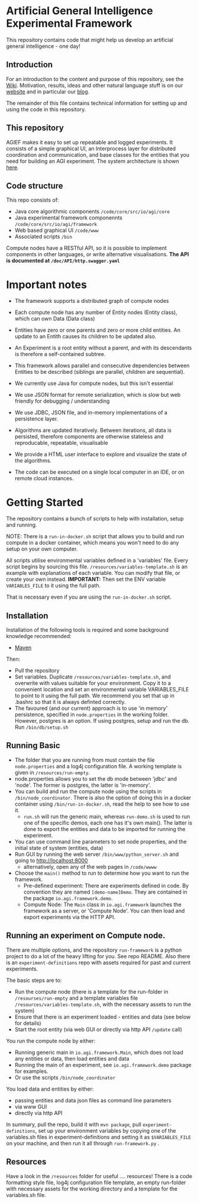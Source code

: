 # Artificial General Intelligence Experimental Framework

This repository contains code that might help us develop an artificial general intelligence - one day!

## Introduction
For an introduction to the content and purpose of this repository, see the [Wiki](https://github.com/ProjectAGI/agi/wiki). Motivation, results, ideas and other natural language stuff is on our [website](https://agi.io) and in particular our [blog](https://blog.agi.io).

The remainder of this file contains technical information for setting up and using the code in this repository.

## This repository

AGIEF makes it easy to set up repeatable and logged experiments. It consists of a simple graphical UI, an Interprocess layer for distributed coordination and communication, and base classes for the entities that you need for building an AGI experiment. The system architecture is shown [here](https://github.com/ProjectAGI/agi/blob/master/doc/AGIEF%20Experimental%20System.pdf). 

## Code structure

This repo consists of:

- Java core algorithmic components ```/code/core/src/io/agi/core```
- Java experimental framework componennts ```/code/core/src/io/agi/framework```
- Web based graphical UI ```/code/www```
- Associated scripts ```/bin```

Compute nodes have a RESTful API, so it is possible to implement components in other languages, or write alternative visualisations.
**The API is documented at ```/doc/API/http.swagger.yaml```**

# Important notes

* The framework supports a distributed graph of compute nodes

* Each compute node has any number of Entity nodes (Entity class), which can own Data (Data class)

* Entities have zero or one parents and zero or more child entities. An update to an Entith causes its children to be updated also. 

* An Experiment is a root entity without a parent, and with its descendants is therefore a self-contained subtree.

* This framework allows parallel and consecutive dependencies between Entities to be described (siblings are parallel, children are sequential).

* We currently use Java for compute nodes, but this isn't essential

* We use JSON format for remote serialization, which is slow but web friendly for debugging / understanding

* We use JDBC, JSON file, and in-memory implementations of a persistence layer.

* Algorithms are updated iteratively. Between iterations, all data is persisted, therefore components are otherwise stateless and reproducable, repeatable, visualisable

* We provide a HTML user interface to explore and visualize the state of the algorithms.

* The code can be executed on a single local computer in an IDE, or on remote cloud instances.

# Getting Started

The repository contains a bunch of scripts to help with installation, setup and running. 

NOTE: There is a ```run-in-docker.sh``` script that allows you to build and run compute in a docker container, which means you won't need to do any setup on your own computer.

All scripts utilise environmental variables defined in a 'variables' file. Every script begins by sourcing this file. ```/resources/variables-template.sh``` is an example with explanations of each variable. You can modify that file, or create your own instead. 
**IMPORTANT:** Then set the ENV variable ```VARIABLES_FILE``` to it using the full path.

That is necessary even if you are using the ```run-in-docker.sh``` script.

## Installation
Installation of the following tools is required and some background knowledge recommended:
* [Maven](https://maven.apache.org/) 

Then:
* Pull the repository
* Set variables. Duplicate ```/resources/variables-template.sh```, and overwrite with values suitable for your environment. Copy it to a convenient location and set an environmental variable VARIABLES_FILE to point to it using the full path. We recommend you set that up in .bashrc so that it is always definted correctly.
* The favoured (and our current) approach is to use 'in memory' persistence, specified in ```node.properties``` in the working folder. However, postgres is an option. If using postgres, setup and run the db. Run ```/bin/db/setup.sh```


## Running Basic
* The folder that you are running from must contain the file ```node.properties``` and a log4j configuration file. A working template is given in ```/resources/run-empty```.
* node.properties allows you to set the db mode between 'jdbc' and 'node'. The former is postgres, the latter is 'in-memory'.
* You can build and run the compute node using the scripts in `/bin/node_coordinator`. There is also the option of doing this in a docker container using `/bin/run-in-docker.sh`, read the help to see how to use it.
	* `run.sh` will run the generic main, whereas `run-demo.sh` is used to run one of the specific demos, each one has it's own main(). The latter is done to export the entities and data to be imported for running the experiment.
* You can use command line parameters to set node properties, and the initial state of system (entities, data)
* Run GUI by running the web server `/bin/www/python_server.sh` and going to [http://localhost:8000](http://localhost:8000)
	* alternatively, open any of the web pages in `/code/wwww`
* Choose the `main()` method to run to determine how you want to run the framework. 
	* Pre-defined experiment: There are experiments defined in code. By convention they are named `[demo-name]Demo`. They are contained in the package `io.agi.framework.demo`. 
	* Compute Node: The `Main` class in `io.agi.framework` launches the framework as a server, or 'Compute Node'. You can then load and export experiments via the HTTP API.


## Running an experiment on Compute node.
There are multiple options, and the repository `run-framework` is a python project to do a lot of the heavy lifting for you. See repo README. 
Also there is an `experiment-definitions` repo with assets required for past and current experiments.

The basic steps are to:
* Run the compute node (there is a template for the run-folder in `/resourses/run-empty` and a template variables file `/resources/variables-template.sh`, with the necessary assets to run the system)
* Ensure that there is an experiment loaded - entities and data (see below for details)
* Start the root entity (via web GUI or directly via http API `/update` call)

You run the compute node by either:
* Running generic main in `io.agi.framework.Main`, which does not load any entities or data, then load entities and data
* Running the main of an experiment, see `io.agi.framework.demo` package for examples. 
* Or use the scripts `/bin/node_coordinator`

You load data and entities by either:
* passing entities and data json files as command line parameters
* via www GUI
* directly via http API

In summary, pull the repo, build it with `mvn package`, pull `experiment-definitions`, set up your environment variables by copying one of the variables.sh files in experiment-definitions and setting it as `$VARIABLES_FILE` on your machine, and then run it all through `run-framework.py` .



## Resources
Have a look in the ```/resources``` folder for useful .... resources!
There is a code formatting style file, log4j configuration file template, an empty run-folder with necessary assets for the working directory and a template for the variables.sh file.
